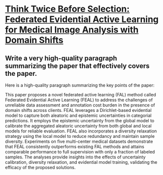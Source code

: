 # [Think Twice Before Selection: Federated Evidential Active Learning for   Medical Image Analysis with Domain Shifts](https://arxiv.org/abs/2312.02567)

## Write a very high-quality paragraph summarizing the paper that effectively covers the paper.

 Here is a high-quality paragraph summarizing the key points of the paper:

This paper proposes a novel federated active learning (FAL) method called Federated Evidential Active Learning (FEAL) to address the challenges of unreliable data assessment and annotation cost burden in the presence of domain shifts across clients. FEAL leverages a Dirichlet-based evidential model to capture both aleatoric and epistemic uncertainties in categorial predictions. It employs the epistemic uncertainty from the global model to calibrate the aggregated aleatoric uncertainty from both global and local models for reliable evaluation. FEAL also incorporates a diversity relaxation strategy using the local model to reduce redundancy and maintain sample diversity. Experiments on five multi-center medical datasets demonstrate that FEAL consistently outperforms existing FAL methods and attains comparable performance to full supervision with only a fraction of labeled samples. The analyses provide insights into the effects of uncertainty calibration, diversity relaxation, and evidential model training, validating the efficacy of the proposed solutions.
